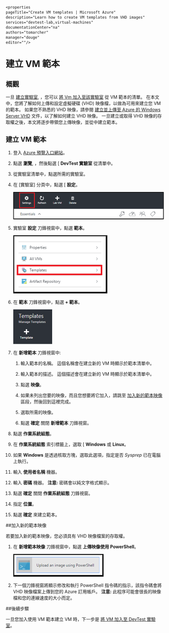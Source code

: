     <properties
    pageTitle="Create VM templates | Microsoft Azure"
    description="Learn how to create VM templates from VHD images"
    services="devtest-lab,virtual-machines"
    documentationCenter="na"
    authors="tomarcher"
    manager="douge"
    editor=""/>

<tags
    ms.service="devtest-lab"
    ms.workload="na"
    ms.tgt_pltfrm="na"
    ms.devlang="na"
    ms.topic="article"
    ms.date="11/01/2015"
    ms.author="tarcher"/>

# 建立 VM 範本

## 概觀

一旦 [建立實驗室](devtest-lab-create-lab.md), ，您可以 [將 Vm 加入至該實驗室](devtest-lab-add-vm-with-artifacts.md) 從 VM 範本的清單。 在本文中，您將了解如何上傳和設定虛擬硬碟 (VHD) 映像檔，以做為可用來建立您 VM 的範本。 如果您不熟悉的 VHD 映像，請參閱 [建立並上傳至 Azure 的 Windows Server VHD](../virtual-machines-create-upload-vhd-windows-server.md) 文件，以了解如何建立 VHD 映像。 一旦建立或取得 VHD 映像的存取權之後，本文將逐步帶領您上傳映像，並從中建立範本。

## 建立 VM 範本

1. 登入 [Azure 預覽入口網站](http://portal.azure.com)。

1. 點選 **瀏覽**, ，然後點選 [ **DevTest 實驗室** 從清單中。

1. 從實驗室清單中，點選所需的實驗室。  

1. 在 [實驗室] 分頁中，點選 [ **設定**。

    ![實驗室設定](./media/devtest-lab-create-template/lab-blade-settings.png)

1. 實驗室 **設定** 刀鋒視窗中，點選 **範本**。

    ![範本選項](./media/devtest-lab-create-template/lab-blade-settings-templates.png)

1. 在 **範本** 刀鋒視窗中，點選 **+ 範本**。

    ![加入範本](./media/devtest-lab-create-template/add-template.png)

1. 在 **新增範本** 刀鋒視窗中:

    1. 輸入範本的名稱。 這個名稱會在建立新的 VM 時顯示於範本清單中。

    1. 輸入範本的描述。 這個描述會在建立新的 VM 時顯示於範本清單中。

    1. 點選 **映像**。

    1. 如果未列出您要的映像，而且您想要將它加入，請跳至 [加入新的範本映像](#add-a-new-template-image) 區段，然後回到這裡完成。

    1. 選取所需的映像。

    1. 點選 **確定** 關閉 **新增範本** 刀鋒視窗。

1. 點選 **作業系統組態**。

1. 在 **作業系統組態** 索引標籤上，選取 [ **Windows** 或 **Linux**。

1. 如果 **Windows** 是透過核取方塊，選取此選項，指定是否 *Sysprep* 已在電腦上執行。

1. 輸入 **使用者名稱** 機器。

1. 輸入 **密碼** 機器。 **注意:** 密碼會以純文字格式顯示。

1. 點選 **確定** 關閉 **作業系統組態** 刀鋒視窗。

1. 指定 **位置**。

1. 點選 **確定** 來建立範本。

##加入新的範本映像

若要加入新的範本映像，您必須具有 VHD 映像檔案的存取權。

1. 在 **新增範本映像** 刀鋒視窗中，點選 **上傳映像使用 PowerShell**。

    ![上傳映像](./media/devtest-lab-create-template/upload-image-using-psh.png)

1. 下一個刀鋒視窗將顯示修改和執行 PowerShell 指令碼的指示，該指令碼會將 VHD 映像檔案上傳到您的 Azure 訂用帳戶。 **注意:** 此程序可能會很長的映像檔和您的連線速度的大小而定。

##後續步驟

一旦您加入使用 VM 範本建立 VM 時，下一步是 [將 VM 加入至 DevTest 實驗室](devtest-lab-add-vm-with-artifacts)。


